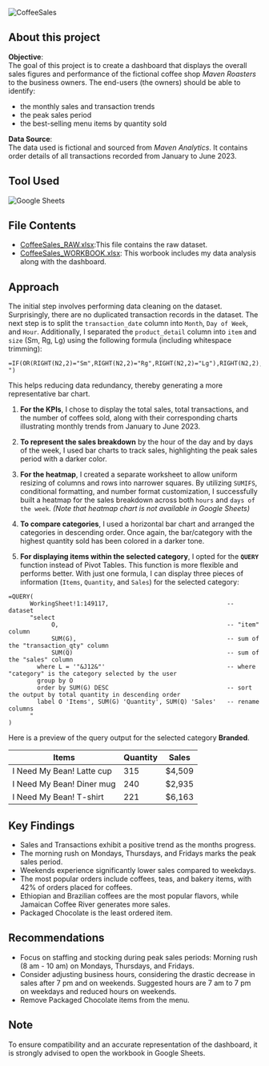 
![CoffeeSales](https://github.com/chanronnie/INeedMyBeans_ExcelDashboard/assets/121308347/fe4cba22-363a-4fca-bcb4-d9d31171a56b)



## About this project

**Objective**:<br>
The goal of this project is to create a dashboard that displays the overall sales figures and performance of the fictional coffee shop *Maven Roasters* to the business owners.
The end-users (the owners) should be able to identify:
- the monthly sales and transaction trends
- the peak sales period
- the best-selling menu items by quantity sold


**Data Source**:<br>
The data used is fictional and sourced from *Maven Analytics*. It contains order details of all transactions recorded from January to June 2023.

## Tool Used
![Google Sheets](https://img.shields.io/badge/Google_Sheets-217346?style=for-the-badge&logo=google-sheets&logoColor=white)


## File Contents
- [CoffeeSales_RAW.xlsx](CoffeeSales_RAW.xlsx):This file contains the raw dataset.
- [CoffeeSales_WORKBOOK.xlsx](CoffeeSales_WORKBOOK.xlsx): This worbook includes my data analysis along with the dashboard.

## Approach
The initial step involves performing data cleaning on the dataset. Surprisingly, there are no duplicated transaction records in the dataset. The next step is to split the `transaction_date` column into `Month`, `Day of Week`, and `Hour`. Additionally, I separated the `product_detail` column into `item` and `size` (Sm, Rg, Lg) using the following formula (including whitespace trimming):

```EXCEL
=IF(OR(RIGHT(N2,2)="Sm",RIGHT(N2,2)="Rg",RIGHT(N2,2)="Lg"),RIGHT(N2,2)," ")
```
This helps reducing data redundancy, thereby generating a more representative bar chart.

1. **For the KPIs**, I chose to display the total sales, total transactions, and the number of coffees sold, along with their corresponding charts illustrating monthly trends from January to June 2023.

2. **To represent the sales breakdown** by the hour of the day and by days of the week, I used bar charts to track sales, highlighting the peak sales period with a darker color.

3. **For the heatmap**, I created a separate worksheet to allow uniform resizing of columns and rows into narrower squares. By utilizing `SUMIFS`, conditional formatting, and number format customization, I successfully built a heatmap for the sales breakdown across both `hours` and `days of the week`. *(Note that heatmap chart is not available in Google Sheets)*

4. **To compare categories**, I used a horizontal bar chart and arranged the categories in descending order. Once again, the bar/category with the highest quantity sold has been colored in a darker tone.

5. **For displaying items within the selected category**, I opted for the **`QUERY`** function instead of Pivot Tables. This function is more flexible and performs better. With just one formula, I can display three pieces of information (`Items`, `Quantity`, and `Sales`) for the selected category:

```EXCEL
=QUERY(
      WorkingSheet!1:149117,                                 -- dataset
      "select                                                    
            O,                                               -- "item" column
            SUM(G),                                          -- sum of the "transaction_qty" column
            SUM(Q)                                           -- sum of the "sales" column
        where L = '"&J12&"'                                  -- where "category" is the category selected by the user
        group by O                                           
        order by SUM(G) DESC                                 -- sort the output by total quantity in descending order
        label O 'Items', SUM(G) 'Quantity', SUM(Q) 'Sales'   -- rename columns
      "
)
```

Here is a preview of the query output for the selected category **Branded**.

Items	| Quantity | Sales
--- | --- | ---
I Need My Bean! Latte cup | 315 | $4,509
I Need My Bean! Diner mug | 240 | $2,935
I Need My Bean! T-shirt | 221 | $6,163


## Key Findings
- Sales and Transactions exhibit a positive trend as the months progress.
- The morning rush on Mondays, Thursdays, and Fridays marks the peak sales period.
- Weekends experience significantly lower sales compared to weekdays.
- The most popular orders include coffees, teas, and bakery items, with 42% of orders placed for coffees.
- Ethiopian and Brazilian coffees are the most popular flavors, while Jamaican Coffee River generates more sales.
- Packaged Chocolate is the least ordered item.


## Recommendations
- Focus on staffing and stocking during peak sales periods: Morning rush (8 am - 10 am) on Mondays, Thursdays, and Fridays.
- Consider adjusting business hours, considering the drastic decrease in sales after 7 pm and on weekends. Suggested hours are 7 am to 7 pm on weekdays and reduced hours on weekends.
- Remove Packaged Chocolate items from the menu.





## Note
To ensure compatibility and an accurate representation of the dashboard, it is strongly advised to open the workbook in Google Sheets.
